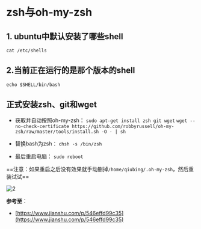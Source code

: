 # zsh与oh-my-zsh

## 1. ubuntu中默认安装了哪些shell

`cat /etc/shells`

## 2.当前正在运行的是那个版本的shell

`echo $SHELL/bin/bash`

## 正式安装zsh、git和wget

- 获取并自动按照oh-my-zsh：
    `sudo apt-get install zsh git wget`
    `wget --no-check-certificate https://github.com/robbyrussell/oh-my-zsh/raw/master/tools/install.sh -O - | sh`

- 替换bash为zsh：
    `chsh -s /bin/zsh`

- 最后重启电脑：
    `sudo reboot`

==注意：如果重启之后没有效果就手动删掉`/home/qiubing/.oh-my-zsh`，然后重装试试==

![2](http://ww1.sinaimg.cn/large/006alGmrgy1g1bngkbvfpj30ss0gjn2u.jpg)

**参考至**：

- [https://www.jianshu.com/p/546effd99c35](https://www.jianshu.com/p/546effd99c35)